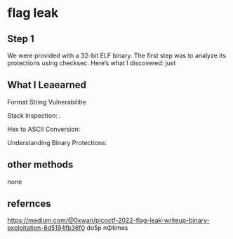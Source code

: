 # flag leak
## Step 1



We were provided with a 32-bit ELF binary. The first step was to analyze its protections using checksec. Here’s what I discovered:
just

## What I Leaearned

Format String Vulnerabilitie

Stack Inspection: .

Hex to ASCII Conversion:

Understanding Binary Protections:

## other methods
none
## refernces
https://medium.com/@0xwan/picoctf-2022-flag-leak-writeup-binary-exploitation-8d5194fb36f0
do5p nΦtimes
